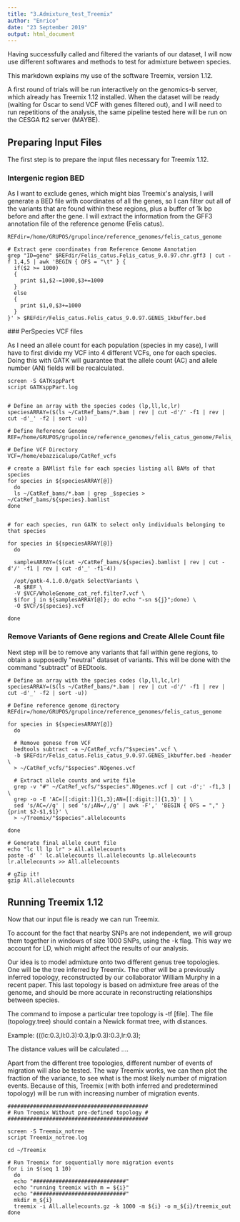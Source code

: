 ```yaml
---
title: "3.Admixture_test_Treemix"
author: "Enrico"
date: "23 September 2019"
output: html_document
---
```


Having successfully called and filtered the variants of our dataset, I will now use different softwares and methods to test for admixture between species.

This markdown explains my use of the software Treemix, version 1.12.

A first round of trials will be run interactively on the genomics-b server, which already has Treemix 1.12 installed. When the dataset will be ready (waiting for Oscar to send VCF with genes filtered out), and I will need to run repetitions of the analysis, the same pipeline tested here will be run on the CESGA ft2 server (MAYBE).

## Preparing Input Files

The first step is to prepare the input files necessary for Treemix 1.12.

### Intergenic region BED

As I want to exclude genes, which might bias Treemix's analysis, I will generate a BED file with coordinates of all the genes, so I can filter out all of the variants that are found within these regions, plus a buffer of 1k bp before and after the gene. I will extract the information from the GFF3 annotation file of the reference genome (Felis catus).

```
REFdir=/home/GRUPOS/grupolince/reference_genomes/felis_catus_genome

# Extract gene coordinates from Reference Genome Annotation
grep "ID=gene" $REFdir/Felis_catus.Felis_catus_9.0.97.chr.gff3 | cut -f 1,4,5 | awk 'BEGIN { OFS = "\t" } {
  if($2 >= 1000)
  {
    print $1,$2-=1000,$3+=1000
  }
  else
  {
    print $1,0,$3+=1000
  }
}' > $REFdir/Felis_catus.Felis_catus_9.0.97.GENES_1kbuffer.bed
```

### PerSpecies VCF files

As I need an allele count for each population (species in my case), I will have to first divide my VCF into 4 different VCFs, one for each species. Doing this with GATK will guarantee that the allele count (AC) and allele number (AN) fields will be recalculated.

```
screen -S GATKsppPart
script GATKsppPart.log


# Define an array with the species codes (lp,ll,lc,lr)
speciesARRAY=($(ls ~/CatRef_bams/*.bam | rev | cut -d'/' -f1 | rev | cut -d'_' -f2 | sort -u))

# Define Reference Genome
REF=/home/GRUPOS/grupolince/reference_genomes/felis_catus_genome/Felis_catus.Felis_catus_9.0.dna.toplevel.fa

# Define VCF Directory
VCF=/home/ebazzicalupo/CatRef_vcfs

# create a BAMlist file for each species listing all BAMs of that species
for species in ${speciesARRAY[@]}
  do
  ls ~/CatRef_bams/*.bam | grep _$species > ~/CatRef_bams/${species}.bamlist
done


# for each species, run GATK to select only individuals belonging to that species

for species in ${speciesARRAY[@]}
  do

  samplesARRAY=($(cat ~/CatRef_bams/${species}.bamlist | rev | cut -d'/' -f1 | rev | cut -d'_' -f1-4))

  /opt/gatk-4.1.0.0/gatk SelectVariants \
  -R $REF \
  -V $VCF/WholeGenome_cat_ref.filter7.vcf \
  $(for j in ${samplesARRAY[@]}; do echo "-sn ${j}";done) \
  -O $VCF/${species}.vcf

done
```

### Remove Variants of Gene regions and Create Allele Count file

Next step will be to remove any variants that fall within gene regions, to obtain a supposedly "neutral" dataset of variants. This will be done with the command "subtract" of BEDtools.

```
# Define an array with the species codes (lp,ll,lc,lr)
speciesARRAY=($(ls ~/CatRef_bams/*.bam | rev | cut -d'/' -f1 | rev | cut -d'_' -f2 | sort -u))

# Define reference genome directory
REFdir=/home/GRUPOS/grupolince/reference_genomes/felis_catus_genome

for species in ${speciesARRAY[@]}
  do

  # Remove genese from VCF
  bedtools subtract -a ~/CatRef_vcfs/"$species".vcf \
  -b $REFdir/Felis_catus.Felis_catus_9.0.97.GENES_1kbuffer.bed -header \
  > ~/CatRef_vcfs/"$species".NOgenes.vcf

  # Extract allele counts and write file
  grep -v "#" ~/CatRef_vcfs/"$species".NOgenes.vcf | cut -d';' -f1,3 | \
  grep -o -E 'AC=[[:digit:]]{1,3};AN=[[:digit:]]{1,3}' | \
  sed 's/AC=//g' | sed 's/;AN=/,/g' | awk -F',' 'BEGIN { OFS = "," } {print $2-$1,$1}' \
  > ~/Treemix/"$species".allelecounts

done

# Generate final allele count file
echo "lc ll lp lr" > All.allelecounts
paste -d' ' lc.allelecounts ll.allelecounts lp.allelecounts lr.allelecounts >> All.allelecounts

# gZip it!
gzip All.allelecounts
```

## Running Treemix 1.12

Now that our input file is ready we can run Treemix.

To account for the fact that nearby SNPs are not independent, we will group them together in windows of size 1000 SNPs, using the -k flag. This way we account for LD, which might affect the results of our analysis.

Our idea is to model admixture onto two different genus tree topologies. One will be the tree inferred by Treemix. The other will be a previously inferred topology, reconstructed by our collaborator William Murphy in a recent paper. This last topology is based on admixture free areas of the genome, and should be more accurate in reconstructing relationships between species.

The command to impose a particular tree topology is -tf [file]. The file (topology.tree) should contain a Newick format tree, with distances.

Example:
(((lc:0.3,ll:0.3):0.3,lp:0.3):0.3,lr:0.3);

The distance values will be calculated ....

Apart from the different tree topologies, different number of events of migration will also be tested. The way Treemix works, we can then plot the fraction of the variance, to see what is the most likely number of migration events. Because of this, Treemix (with both inferred and predetermined topology) will be run with increasing number of migration events.

```
############################################
# Run Treemix Without pre-defined topology #
############################################

screen -S Treemix_notree
script Treemix_notree.log

cd ~/Treemix

# Run Treemix for sequentially more migration events
for i in $(seq 1 10)
  do
  echo "#############################"
  echo "running treemix with m = ${i}"
  echo "#############################"
  mkdir m_${i}
  treemix -i All.allelecounts.gz -k 1000 -m ${i} -o m_${i}/treemix_out
done


```
